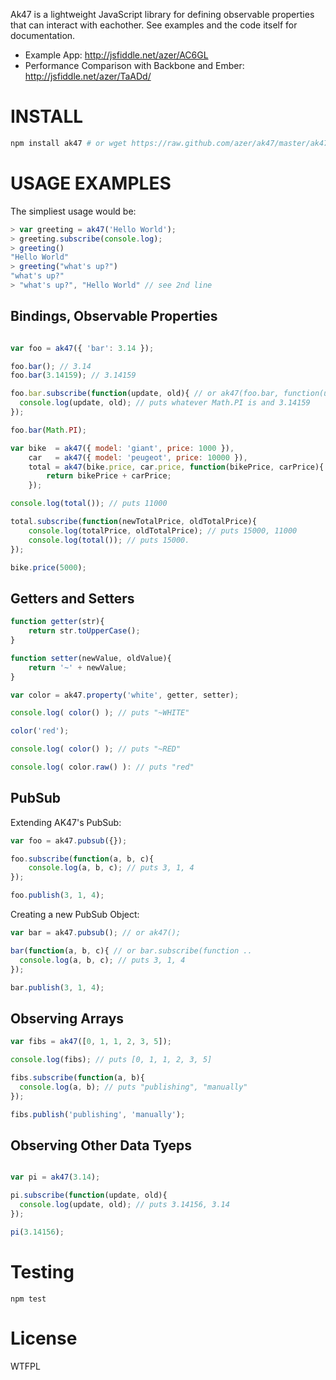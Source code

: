Ak47 is a lightweight JavaScript library for defining observable properties that can interact with eachother. See examples and the code itself for documentation.

* Example App: http://jsfiddle.net/azer/AC6GL
* Performance Comparison with Backbone and Ember: http://jsfiddle.net/azer/TaADd/

# INSTALL

```bash
npm install ak47 # or wget https://raw.github.com/azer/ak47/master/ak47.min.js
```

# USAGE EXAMPLES

The simpliest usage would be:

```js
> var greeting = ak47('Hello World');
> greeting.subscribe(console.log);
> greeting()
"Hello World"
> greeting("what's up?")
"what's up?"
> "what's up?", "Hello World" // see 2nd line
```

## Bindings, Observable Properties

```js

var foo = ak47({ 'bar': 3.14 });

foo.bar(); // 3.14
foo.bar(3.14159); // 3.14159

foo.bar.subscribe(function(update, old){ // or ak47(foo.bar, function(update){
  console.log(update, old); // puts whatever Math.PI is and 3.14159
});

foo.bar(Math.PI);
```

```javascript
var bike  = ak47({ model: 'giant', price: 1000 }),
    car   = ak47({ model: 'peugeot', price: 10000 }),
    total = ak47(bike.price, car.price, function(bikePrice, carPrice){
        return bikePrice + carPrice;
    });

console.log(total()); // puts 11000

total.subscribe(function(newTotalPrice, oldTotalPrice){
    console.log(totalPrice, oldTotalPrice); // puts 15000, 11000
    console.log(total()); // puts 15000.
});

bike.price(5000);
```

## Getters and Setters

```javascript
function getter(str){
    return str.toUpperCase();
}

function setter(newValue, oldValue){
    return '~' + newValue;
}

var color = ak47.property('white', getter, setter);

console.log( color() ); // puts "~WHITE"

color('red');

console.log( color() ); // puts "~RED"

console.log( color.raw() ): // puts "red"
```

## PubSub

Extending AK47's PubSub:

```js
var foo = ak47.pubsub({});

foo.subscribe(function(a, b, c){
    console.log(a, b, c); // puts 3, 1, 4
});

foo.publish(3, 1, 4);
```

Creating a new PubSub Object:

```js
var bar = ak47.pubsub(); // or ak47();

bar(function(a, b, c){ // or bar.subscribe(function ..
  console.log(a, b, c); // puts 3, 1, 4
});

bar.publish(3, 1, 4);
```

## Observing Arrays

```js
var fibs = ak47([0, 1, 1, 2, 3, 5]);

console.log(fibs); // puts [0, 1, 1, 2, 3, 5]

fibs.subscribe(function(a, b){
  console.log(a, b); // puts "publishing", "manually"
});

fibs.publish('publishing', 'manually');

```

## Observing Other Data Tyeps

```js

var pi = ak47(3.14);

pi.subscribe(function(update, old){
  console.log(update, old); // puts 3.14156, 3.14
});

pi(3.14156);
```

Testing
=======

```
npm test
```

License
=======

WTFPL
